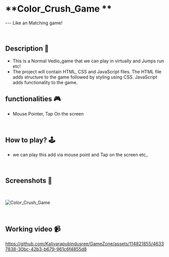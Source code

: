 # **Color_Crush_Game ** 

--- Like an Matching game!

<br>

## **Description 📃**
<!-- add your game description here  -->
- This is a Normal Vedio_game that we can play in virtually and Jumps run etc!
- The project will contain HTML, CSS and JavaScript files. The HTML file adds structure to the game followed by styling using CSS. JavaScript adds functionality to the game.

## **functionalities 🎮**
<!-- add functionalities over here -->
- Mouse Pointer, Tap On the screen
<br>

## **How to play? 🕹️**
<!-- add the steps how to play games -->
- we can play this add via mouse point and Tap on the screen etc,.

<br>

## **Screenshots 📸**

<br>


![Color_Crush_Game](https://github.com/Kalivarapubindusree/GameZone/assets/114821855/cde1b7bd-5b37-40b0-b8a4-f06a0d348ad5)




<br>

## **Working video 📹**



https://github.com/Kalivarapubindusree/GameZone/assets/114821855/46337838-30bc-42b3-b679-961c6f4855d8

